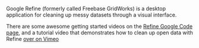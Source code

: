 Google Refine (formerly called Freebase GridWorks) is a desktop application for cleaning up messy datasets through a visual interface.

There are some awesome getting started videos on the [Refine Google Code page](http://code.google.com/p/google-refine/), and a tutorial video that demonstrates how to clean up open data with Refine [over on Vimeo](http://vimeo.com/18351837)